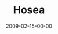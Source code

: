 ---
layout: message
category: message
series: "Lost Books"
title: "Hosea"
date: 2009-02-15-00-00
message_id: 545
audio: "http://s3.amazonaws.com/crossroadsaudiomessages/LostBooks6.mp3"
audio-duration: "33:54"
description: "Chuck Mingo shares the story of Hosea and a God who demands fidelity."
video: "https://s3.amazonaws.com/crossroadsvideomessages/LostBooks6.mp4"
video-duration: "34:36"
video-image: "http://s3.amazonaws.com/crossroads-media/images/legacy/content/LostBooks6-still.jpg"
notes-description: ""
notes: "http://s3.amazonaws.com/crossroads-media/media/legacy/documents/SN_02_14-15_09.pdf"
notes-title: "Lost Books&#58; Hosea (Study Notes)"
explicit: false
---